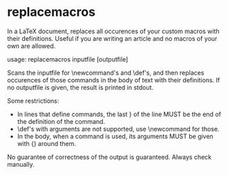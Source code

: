 replacemacros
=============

In a LaTeX document, replaces all occurences of your custom macros with their definitions. Useful if you are writing an article and no macros of your own are allowed.

usage: replacemacros inputfile [outputfile]

Scans the inputfile for \newcommand's and \def's, and then replaces occurences
of those commands in the body of text with their definitions. If no outputfile
is given, the result is printed in stdout.

Some restrictions:
- In lines that define commands, the last } of the line MUST be the end of the
  definition of the command.
- \def's with arguments are not supported, use \newcommand for those.
- In the body, when a command is used, its arguments MUST be given with {}
  around them.

No guarantee of correctness of the output is guaranteed. Always check manually.
